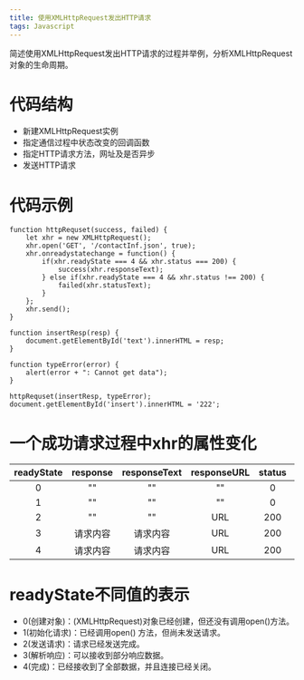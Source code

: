 ```yaml
---
title: 使用XMLHttpRequest发出HTTP请求
tags: Javascript
---
```


简述使用XMLHttpRequest发出HTTP请求的过程并举例，分析XMLHttpRequest对象的生命周期。

<!--more-->

# 代码结构
- 新建XMLHttpRequest实例
- 指定通信过程中状态改变的回调函数
- 指定HTTP请求方法，网址及是否异步
- 发送HTTP请求

# 代码示例

```
function httpRequset(success, failed) {
    let xhr = new XMLHttpRequest();
    xhr.open('GET', '/contactInf.json', true);
    xhr.onreadystatechange = function() {
        if(xhr.readyState === 4 && xhr.status === 200) {
            success(xhr.responseText);
        } else if(xhr.readyState === 4 && xhr.status !== 200) {
            failed(xhr.statusText);
        }
    };
    xhr.send(); 
}

function insertResp(resp) {
    document.getElementById('text').innerHTML = resp;
}

function typeError(error) {
    alert(error + ": Cannot get data");
}

httpRequset(insertResp, typeError);
document.getElementById('insert').innerHTML = '222';
```

# 一个成功请求过程中xhr的属性变化

| readyState | response | responseText | responseURL | status | statusText |
|:----------:|:--------:|:------------:|:-----------:|:------:|:----------:|
| 0          | ""       | ""           | ""          | 0      | ""         |
| 1          | ""       | ""           | ""          | 0      | ""         |
| 2          | ""       | ""           | URL         | 200    | "OK"       |
| 3          | 请求内容 | 请求内容     | URL         | 200    | "OK"       |
| 4          | 请求内容 | 请求内容     | URL         | 200    | "OK"       |

# readyState不同值的表示

- 0(创建对象)：(XMLHttpRequest)对象已经创建，但还没有调用open()方法。
- 1(初始化请求)：已经调用open() 方法，但尚未发送请求。
- 2(发送请求)：请求已经发送完成。
- 3(解析响应)：可以接收到部分响应数据。
- 4(完成)：已经接收到了全部数据，并且连接已经关闭。


